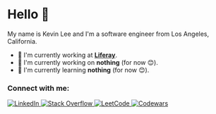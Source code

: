 
# Hello 👋

My name is Kevin Lee and I'm a software engineer from Los Angeles, California.

- 💼 I'm currently working at **[Liferay](https://liferay.com)**.
- 🔭 I'm currently working on **nothing** (for now 😊).
- 🌱 I'm currently learning **nothing** (for now 😊).

<div>
  <h3 align="left">Connect with me:</h3>
  <p align="left">
    <a href="https://linkedin.com/in/kevin-hwa-lee">
      <img alt="LinkedIn" src="https://img.shields.io/badge/-LinkedIn-0a66c2?logo=linkedin&style=flat&logoWidth=30&logoColor=white" />
    </a>
    <a href="https://stackoverflow.com/users/6752025/kevin-lee">
      <img alt="Stack Overflow" src="https://img.shields.io/badge/-Stack Overflow-f58025?logo=stackoverflow&style=flat&logoWidth=30&logoColor=white" />
    </a>
    <a href="https://leetcode.com/kevhlee">
      <img alt="LeetCode" src="https://img.shields.io/badge/-LeetCode-ffa116?logo=leetcode&style=flat&logoWidth=30&logoColor=white" />
    </a>
    <a href="https://codewars.com/users/kevhlee">
      <img alt="Codewars" src="https://img.shields.io/badge/-Codewars-b1361e?logo=codewars&style=flat&logoWidth=30&logoColor=white" />
    </a>
  </p>
</div>
